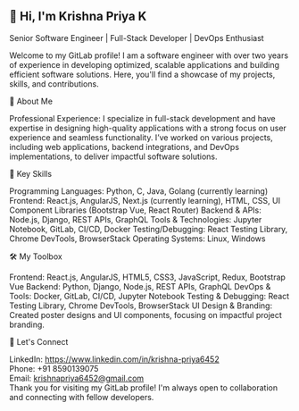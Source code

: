 ## 👋 Hi, I'm Krishna Priya K
Senior Software Engineer | Full-Stack Developer | DevOps Enthusiast

Welcome to my GitLab profile! I am a software engineer with over two years of experience in developing optimized, scalable applications and building efficient software solutions. Here, you'll find a showcase of my projects, skills, and contributions.

🚀 About Me

Professional Experience:
I specialize in full-stack development and have expertise in designing high-quality applications with a strong focus on user experience and seamless functionality. I’ve worked on various projects, including web applications, backend integrations, and DevOps implementations, to deliver impactful software solutions.

📂 Key Skills

Programming Languages: Python, C, Java, Golang (currently learning)
Frontend: React.js, AngularJS, Next.js (currently learning), HTML, CSS, UI Component Libraries (Bootstrap Vue, React Router)
Backend & APIs: Node.js, Django, REST APIs, GraphQL
Tools & Technologies: Jupyter Notebook, GitLab, CI/CD, Docker
Testing/Debugging: React Testing Library, Chrome DevTools, BrowserStack
Operating Systems: Linux, Windows

🛠️ My Toolbox

Frontend: React.js, AngularJS, HTML5, CSS3, JavaScript, Redux, Bootstrap Vue
Backend: Python, Django, Node.js, REST APIs, GraphQL
DevOps & Tools: Docker, GitLab, CI/CD, Jupyter Notebook
Testing & Debugging: React Testing Library, Chrome DevTools, BrowserStack
UI Design & Branding: Created poster designs and UI components, focusing on impactful project branding.

🤝 Let's Connect

LinkedIn: https://www.linkedin.com/in/krishna-priya6452<br/>
Phone: +91 8590139075<br/>
Email: krishnapriya6452@gmail.com<br/>
Thank you for visiting my GitLab profile! I'm always open to collaboration and connecting with fellow developers.
